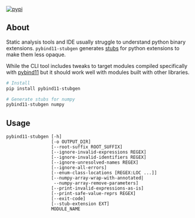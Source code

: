 [![pypi](https://img.shields.io/pypi/v/pybind11-stubgen.svg?logo=PyPI&logoColor=white)](https://pypi.org/project/pybind11-stubgen/)

About
----

Static analysis tools and IDE usually struggle to understand python binary extensions.
`pybind11-stubgen` generates [stubs](https://peps.python.org/pep-0561/) for python extensions to make them less opaque.

While the CLI tool includes tweaks to target modules compiled specifically
with [pybind11](https://github.com/pybind/pybind11) but it should work well with modules built with other libraries.

```bash
# Install
pip install pybind11-stubgen

# Generate stubs for numpy
pybind11-stubgen numpy
```

Usage
-----

```
pybind11-stubgen [-h]
                 [-o OUTPUT_DIR]
                 [--root-suffix ROOT_SUFFIX]
                 [--ignore-invalid-expressions REGEX]
                 [--ignore-invalid-identifiers REGEX]
                 [--ignore-unresolved-names REGEX]
                 [--ignore-all-errors]
                 [--enum-class-locations [REGEX:LOC ...]]
                 [--numpy-array-wrap-with-annotated|
                  --numpy-array-remove-parameters]
                 [--print-invalid-expressions-as-is]
                 [--print-safe-value-reprs REGEX]
                 [--exit-code]
                 [--stub-extension EXT]
                 MODULE_NAME
```
